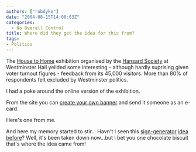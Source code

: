```yaml
---
authors: ["robdyke"]
date: "2004-08-15T14:00:03Z"
categories:
  - No Overall Control
title: Where did they get the idea for this from?
tags:
- Politics
---
```

The [House to Home](http://www.housetohomelive.com/) exhibition organised by the [Hansard Society](http://www.hansardsociety.org.uk/) at Westminster Hall yeilded some interesting - although hardly suprising given voter turnout figures - feedback from its 45,000 visitors. More than 80% of respondents felt excluded by Westminster politics.

I had a poke around the online version of the exhibition.

From the site you can [create your own banner](http://www.housetohomelive.com/4-your-opinion.html) and send it someone as an e-card.

Here's one from me.

And here my memory started to stir... Havn't I seen this [sign-generator](http://www.ryano.net/iraq/) [idea](http://www.freerepublic.com/focus/f-news/1115829/posts) [before](http://www.snopes.com/photos/military/boudreaux.asp)? Well, it's been taken down now...but I bet you one chocolate biscuit that's where the idea came from!